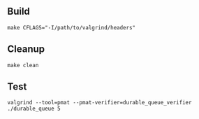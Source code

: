 ## Build

```
make CFLAGS="-I/path/to/valgrind/headers"
```

## Cleanup

```
make clean
```

## Test

```
valgrind --tool=pmat --pmat-verifier=durable_queue_verifier ./durable_queue 5
```
